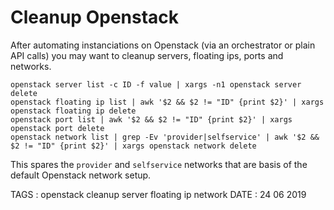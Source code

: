 # Cleanup Openstack

After automating instanciations on Openstack (via an orchestrator or plain API calls) you may want to cleanup servers, floating ips, ports and networks.

```
openstack server list -c ID -f value | xargs -n1 openstack server delete
openstack floating ip list | awk '$2 && $2 != "ID" {print $2}' | xargs openstack floating ip delete
openstack port list | awk '$2 && $2 != "ID" {print $2}' | xargs openstack port delete
openstack network list | grep -Ev 'provider|selfservice' | awk '$2 && $2 != "ID" {print $2}' | xargs openstack network delete
```

This spares the `provider` and `selfservice` networks that are basis of the default Openstack network setup.

TAGS : openstack cleanup server floating ip network
DATE : 24 06 2019
